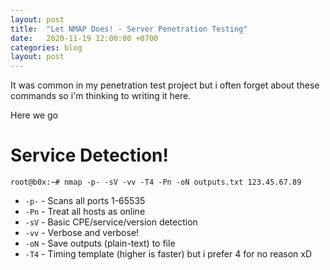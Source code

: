 ```yaml
---
layout: post
title:  "Let NMAP Does! - Server Penetration Testing"
date:   2020-11-19 12:00:00 +0700
categories: blog
layout: post
---
```


It was common in my penetration test project but i often forget about these commands so i'm thinking to writing it here.

Here we go

# Service Detection!

```
root@b0x:~# nmap -p- -sV -vv -T4 -Pn -oN outputs.txt 123.45.67.89
```

- `-p-` - Scans all ports 1-65535 
- `-Pn` - Treat all hosts as online
- `-sV` - Basic CPE/service/version detection
- `-vv` - Verbose and verbose!
- `-oN` - Save outputs (plain-text) to file
- `-T4` - Timing template (higher is faster) but i prefer 4 for no reason xD
